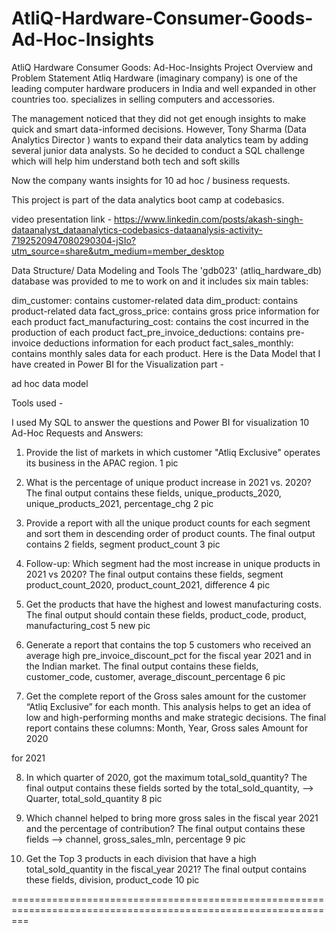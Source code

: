 # AtliQ-Hardware-Consumer-Goods-Ad-Hoc-Insights

AtliQ Hardware Consumer Goods: Ad-Hoc-Insights
Project Overview and Problem Statement
Atliq Hardware (imaginary company) is one of the leading computer hardware producers in India and well expanded in other countries too. specializes in selling computers and accessories.

The management noticed that they did not get enough insights to make quick and smart data-informed decisions. However, Tony Sharma (Data Analytics Director ) wants to expand their data analytics team by adding several junior data analysts. So he decided to conduct a SQL challenge which will help him understand both tech and soft skills

Now the company wants insights for 10 ad hoc / business requests.

This project is part of the data analytics boot camp at codebasics.

video presentation link - https://www.linkedin.com/posts/akash-singh-dataanalyst_dataanalytics-codebasics-dataanalysis-activity-7192520947080290304-jSIo?utm_source=share&utm_medium=member_desktop

Data Structure/ Data Modeling and Tools
The 'gdb023' (atliq_hardware_db) database was provided to me to work on and it includes six main tables:

dim_customer: contains customer-related data
dim_product: contains product-related data
fact_gross_price: contains gross price information for each product
fact_manufacturing_cost: contains the cost incurred in the production of each product
fact_pre_invoice_deductions: contains pre-invoice deductions information for each product
fact_sales_monthly: contains monthly sales data for each product.
Here is the Data Model that I have created in Power BI for the Visualization part -

ad hoc data model

Tools used -

I used My SQL to answer the questions
and Power BI for visualization
10 Ad-Hoc Requests and Answers:
1. Provide the list of markets in which customer "Atliq Exclusive" operates its business in the APAC region.
1 pic

2. What is the percentage of unique product increase in 2021 vs. 2020? The final output contains these fields, unique_products_2020, unique_products_2021, percentage_chg
2 pic

3. Provide a report with all the unique product counts for each segment and sort them in descending order of product counts. The final output contains 2 fields, segment product_count
3 pic

4. Follow-up: Which segment had the most increase in unique products in 2021 vs 2020? The final output contains these fields, segment product_count_2020, product_count_2021, difference
4 pic

5. Get the products that have the highest and lowest manufacturing costs. The final output should contain these fields, product_code, product, manufacturing_cost
5 new pic

6. Generate a report that contains the top 5 customers who received an average high pre_invoice_discount_pct for the fiscal year 2021 and in the Indian market. The final output contains these fields, customer_code, customer, average_discount_percentage
6 pic

7. Get the complete report of the Gross sales amount for the customer “Atliq Exclusive” for each month. This analysis helps to get an idea of low and high-performing months and make strategic decisions. The final report contains these columns: Month, Year, Gross sales Amount
for 2020

for 2021

8. In which quarter of 2020, got the maximum total_sold_quantity? The final output contains these fields sorted by the total_sold_quantity, --> Quarter, total_sold_quantity
8 pic

9. Which channel helped to bring more gross sales in the fiscal year 2021 and the percentage of contribution? The final output contains these fields --> channel, gross_sales_mln, percentage
9 pic

10. Get the Top 3 products in each division that have a high total_sold_quantity in the fiscal_year 2021? The final output contains these fields, division, product_code
10 pic

===============================================================================================================
